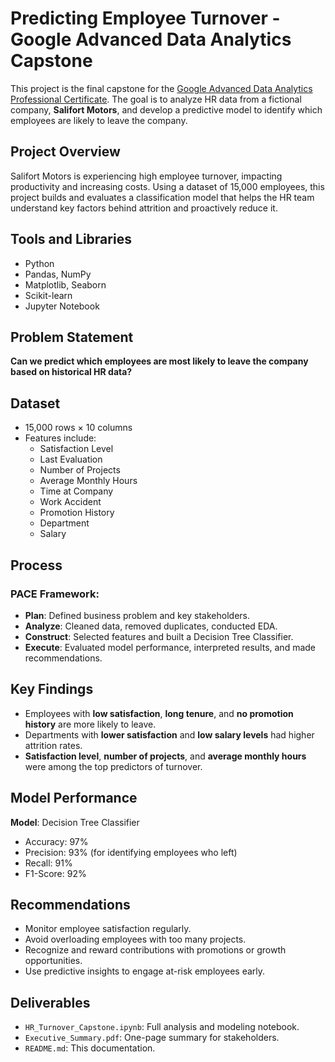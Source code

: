 # Predicting Employee Turnover - Google Advanced Data Analytics Capstone

This project is the final capstone for the [Google Advanced Data Analytics Professional Certificate](https://www.coursera.org/professional-certificates/google-advanced-data-analytics). The goal is to analyze HR data from a fictional company, **Salifort Motors**, and develop a predictive model to identify which employees are likely to leave the company.

## Project Overview

Salifort Motors is experiencing high employee turnover, impacting productivity and increasing costs. Using a dataset of 15,000 employees, this project builds and evaluates a classification model that helps the HR team understand key factors behind attrition and proactively reduce it.

## Tools and Libraries

- Python
- Pandas, NumPy
- Matplotlib, Seaborn
- Scikit-learn
- Jupyter Notebook

## Problem Statement

**Can we predict which employees are most likely to leave the company based on historical HR data?**

## Dataset

- 15,000 rows × 10 columns
- Features include:
  - Satisfaction Level
  - Last Evaluation
  - Number of Projects
  - Average Monthly Hours
  - Time at Company
  - Work Accident
  - Promotion History
  - Department
  - Salary

## Process

### PACE Framework:
- **Plan**: Defined business problem and key stakeholders.
- **Analyze**: Cleaned data, removed duplicates, conducted EDA.
- **Construct**: Selected features and built a Decision Tree Classifier.
- **Execute**: Evaluated model performance, interpreted results, and made recommendations.

## Key Findings

- Employees with **low satisfaction**, **long tenure**, and **no promotion history** are more likely to leave.
- Departments with **lower satisfaction** and **low salary levels** had higher attrition rates.
- **Satisfaction level**, **number of projects**, and **average monthly hours** were among the top predictors of turnover.

## Model Performance

**Model**: Decision Tree Classifier  
- Accuracy: 97%  
- Precision: 93% (for identifying employees who left)  
- Recall: 91%  
- F1-Score: 92%

## Recommendations

- Monitor employee satisfaction regularly.
- Avoid overloading employees with too many projects.
- Recognize and reward contributions with promotions or growth opportunities.
- Use predictive insights to engage at-risk employees early.

## Deliverables

- `HR_Turnover_Capstone.ipynb`: Full analysis and modeling notebook.
- `Executive_Summary.pdf`: One-page summary for stakeholders.
- `README.md`: This documentation.

